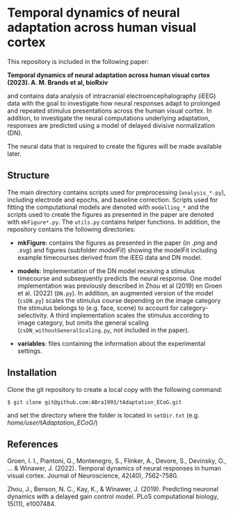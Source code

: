 # Temporal dynamics of neural adaptation across human visual cortex
This repository is included in the following paper:

**Temporal dynamics of neural adaptation across human visual cortex (2023). A. M. Brands et al, bioRxiv**

and contains data analysis of intracranial electroencephalography (iEEG) data with the goal to investigate how neural responses adapt to prolonged and repeated stimulus presentations across the human visual cortex. In addition, to investigate the neural computations underlying adaptation, responses are predicted using a model of delayed divisive normalization (DN).

The neural data that is required to create the figures will be made available later.

Structure
------------
The main directory contains scripts used for preprocessing (```analysis_*.py```), including electrode and epochs, and baseline correction. Scripts used for fitting the computational models are denoted with ```modelling_*```  and the scripts used to create the figures as presented in the paper are denoted with ```mkFigure*.py```. The ```utils.py``` contains helper functions. In addition, the repository contains the following directories:

* **mkFigure**: contains the figures as presented in the paper (in *.png* and *.svg*) and figures (subfolder *modelFit*) showing the modelFit including example timecourses derived from the iEEG data and DN model.

* **models**: Implementation of the DN model receiving a stimulus timecourse and subsequently predicts the neural response. One model implementation was previously described in Zhou et al (2019) en Groen et al. (2022) (```DN.py```). In addition, an augmented version of the model (```csDN.py```) scales the stimulus course depending on the image category the stimulus belongs to (e.g. face, scene) to account for category-selectivity. A third implementation scales the stimulus according to image category, but omits the general scaling (```csDN_withoutGeneralScaling.py```, not included in the paper).

* **variables**: files containing the information about the experimental settings. 

## Installation
Clone the git repository to create a local copy with the following command:

    $ git clone git@github.com:ABra1993/tAdaptation_ECoG.git

and set the directory where the folder is located in ```setDir.txt``` (e.g. *home/user/tAdaptation_ECoG/*)

References
------------
Groen, I. I., Piantoni, G., Montenegro, S., Flinker, A., Devore, S., Devinsky, O., ... & Winawer, J. (2022). Temporal dynamics of neural responses in human visual cortex. Journal of Neuroscience, 42(40), 7562-7580.

Zhou, J., Benson, N. C., Kay, K., & Winawer, J. (2019). Predicting neuronal dynamics with a delayed gain control model. PLoS computational biology, 15(11), e1007484.
